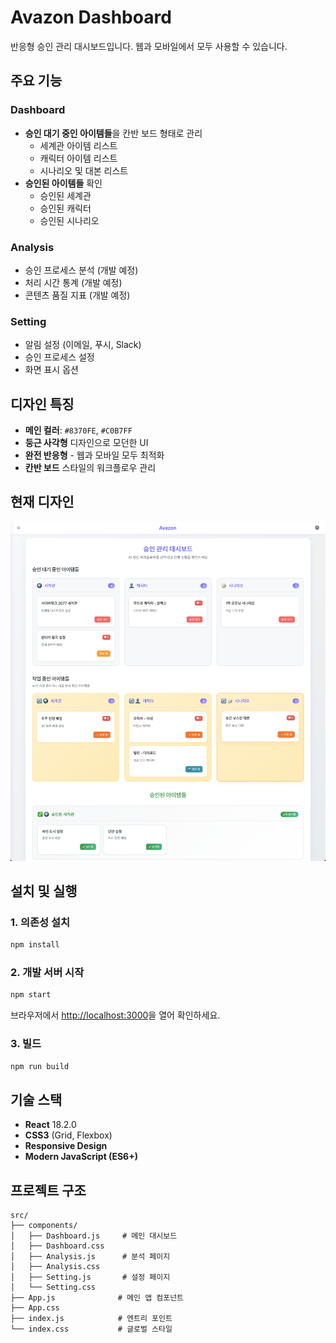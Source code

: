 # Avazon Dashboard

반응형 승인 관리 대시보드입니다. 웹과 모바일에서 모두 사용할 수 있습니다.

## 주요 기능

### Dashboard
- **승인 대기 중인 아이템들**을 칸반 보드 형태로 관리
  - 세계관 아이템 리스트
  - 캐릭터 아이템 리스트  
  - 시나리오 및 대본 리스트
- **승인된 아이템들** 확인
  - 승인된 세계관
  - 승인된 캐릭터
  - 승인된 시나리오

### Analysis
- 승인 프로세스 분석 (개발 예정)
- 처리 시간 통계 (개발 예정)
- 콘텐츠 품질 지표 (개발 예정)

### Setting
- 알림 설정 (이메일, 푸시, Slack)
- 승인 프로세스 설정
- 화면 표시 옵션

## 디자인 특징

- **메인 컬러**: `#8370FE`, `#C0B7FF`
- **둥근 사각형** 디자인으로 모던한 UI
- **완전 반응형** - 웹과 모바일 모두 최적화
- **칸반 보드** 스타일의 워크플로우 관리

## 현재 디자인
![Dashbaord 화면](assets/screenshot_for_readme.png)

## 설치 및 실행

### 1. 의존성 설치
```bash
npm install
```

### 2. 개발 서버 시작
```bash
npm start
```

브라우저에서 [http://localhost:3000](http://localhost:3000)을 열어 확인하세요.

### 3. 빌드
```bash
npm run build
```

## 기술 스택

- **React** 18.2.0
- **CSS3** (Grid, Flexbox)
- **Responsive Design**
- **Modern JavaScript (ES6+)**

## 프로젝트 구조

```
src/
├── components/
│   ├── Dashboard.js     # 메인 대시보드
│   ├── Dashboard.css
│   ├── Analysis.js      # 분석 페이지
│   ├── Analysis.css
│   ├── Setting.js       # 설정 페이지
│   └── Setting.css
├── App.js              # 메인 앱 컴포넌트
├── App.css
├── index.js            # 엔트리 포인트
└── index.css           # 글로벌 스타일
```
